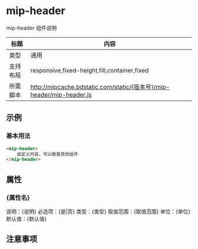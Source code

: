 # mip-header

mip-header 组件说明

标题|内容
----|----
类型|通用
支持布局|responsive,fixed-height,fill,container,fixed
所需脚本|http://mipcache.bdstatic.com/static/{版本号}/mip-header/mip-header.js

## 示例

### 基本用法
```html
<mip-header>
    自定义内容，可以嵌套其他组件
</mip-header>
```

## 属性

### {属性名}

说明：{说明}
必选项：{是|否}
类型：{类型}
取值范围：{取值范围}
单位：{单位}
默认值：{默认值}

## 注意事项

